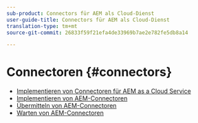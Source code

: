 ```yaml
---
sub-product: Connectors für AEM als Cloud-Dienst
user-guide-title: Connectors für AEM als Cloud-Dienst
translation-type: tm+mt
source-git-commit: 26833f59f21efa4de33969b7ae2e782fe5db8a14

---
```



# Connectoren {#connectors}

+ [Implementieren von Connectoren für AEM as a Cloud Service](/help/connectors/home.md)
+ [Implementieren von AEM-Connectoren](implement.md)
+ [Übermitteln von AEM-Connectoren](submit.md)
+ [Warten von AEM-Connectoren](maintain.md)
